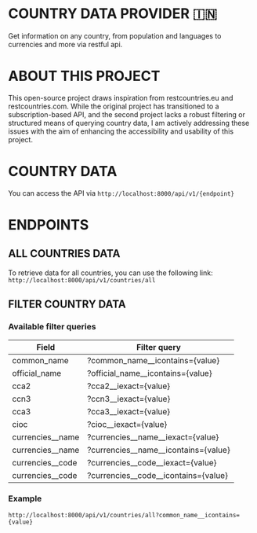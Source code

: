 # COUNTRY DATA PROVIDER 🇮🇳
Get information on any country, from population and languages to currencies and more via restful api.

# ABOUT THIS PROJECT
This open-source project draws inspiration from restcountries.eu and restcountries.com. While the original project has transitioned to a subscription-based API, and the second project lacks a robust filtering or structured means of querying country data, I am actively addressing these issues with the aim of enhancing the accessibility and usability of this project.

# COUNTRY DATA  
You can access the API via `http://localhost:8000/api/v1/{endpoint}`

# ENDPOINTS

## ALL COUNTRIES DATA
To retrieve data for all countries, you can use the following link: 
`http://localhost:8000/api/v1/countries/all`

## FILTER COUNTRY DATA

### Available filter queries

| Field | Filter query |
| --- | ------------------- |
| common_name | ?common_name__icontains={value} |
| official_name | ?official_name__icontains={value} |
| cca2 | ?cca2__iexact={value} |
| ccn3 | ?ccn3__iexact={value} |
| cca3 | ?cca3__iexact={value} |
| cioc | ?cioc__iexact={value} |
| currencies__name | ?currencies__name__iexact={value} |
| currencies__name | ?currencies__name__icontains={value} |
| currencies__code | ?currencies__code__iexact={value} |
| currencies__code | ?currencies__code__icontains={value} |

### Example
`http://localhost:8000/api/v1/countries/all?common_name__icontains={value}`








